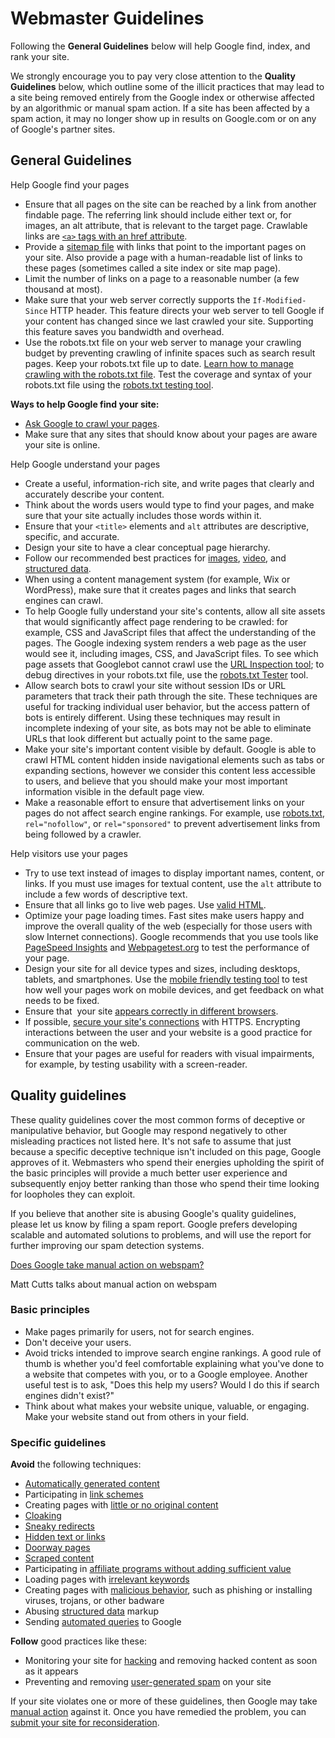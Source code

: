 Webmaster Guidelines
====================

[](https://www.youtube.com/watch?v=yFxNda5Z4eE)

Following the **General Guidelines** below will help Google find, index, and rank your site.

We strongly encourage you to pay very close attention to the **Quality Guidelines** below, which outline some of the illicit practices that may lead to a site being removed entirely from the Google index or otherwise affected by an algorithmic or manual spam action. If a site has been affected by a spam action, it may no longer show up in results on Google.com or on any of Google's partner sites.

General Guidelines
------------------

Help Google find your pages

*   Ensure that all pages on the site can be reached by a link from another findable page. The referring link should include either text or, for images, an alt attribute, that is relevant to the target page. Crawlable links are [`<a>` tags with an href attribute](https://support.google.com/webmasters/answer/9112205).
*   Provide a [sitemap file](http://sitemaps.org/) with links that point to the important pages on your site. Also provide a page with a human-readable list of links to these pages (sometimes called a site index or site map page).
*   Limit the number of links on a page to a reasonable number (a few thousand at most).
*   Make sure that your web server correctly supports the `If-Modified-Since` HTTP header. This feature directs your web server to tell Google if your content has changed since we last crawled your site. Supporting this feature saves you bandwidth and overhead.
*   Use the robots.txt file on your web server to manage your crawling budget by preventing crawling of infinite spaces such as search result pages. Keep your robots.txt file up to date. [Learn how to manage crawling with the robots.txt file](https://developers.google.com/webmasters/control-crawl-index/docs/faq). Test the coverage and syntax of your robots.txt file using the [robots.txt testing tool](https://www.google.com/webmasters/tools/robots-testing-tool).

**Ways to help Google find your site:**

*   [Ask Google to crawl your pages](https://support.google.com/webmasters/answer/6065812).
*   Make sure that any sites that should know about your pages are aware your site is online.

Help Google understand your pages

*   Create a useful, information-rich site, and write pages that clearly and accurately describe your content.
*   Think about the words users would type to find your pages, and make sure that your site actually includes those words within it.
*   Ensure that your `<title>` elements and `alt` attributes are descriptive, specific, and accurate.
*   Design your site to have a clear conceptual page hierarchy.
*   Follow our recommended best practices for [images](https://support.google.com/webmasters/answer/114016), [video](https://support.google.com/webmasters/answer/156442), and [structured data](https://developers.google.com/structured-data/).
*   When using a content management system (for example, Wix or WordPress), make sure that it creates pages and links that search engines can crawl.
*   To help Google fully understand your site's contents, allow all site assets that would significantly affect page rendering to be crawled: for example, CSS and JavaScript files that affect the understanding of the pages. The Google indexing system renders a web page as the user would see it, including images, CSS, and JavaScript files. To see which page assets that Googlebot cannot crawl use the [URL Inspection tool](https://support.google.com/webmasters/answer/9012289); to debug directives in your robots.txt file, use the [robots.txt Tester](https://support.google.com/webmasters/answer/6062598) tool.
*   Allow search bots to crawl your site without session IDs or URL parameters that track their path through the site. These techniques are useful for tracking individual user behavior, but the access pattern of bots is entirely different. Using these techniques may result in incomplete indexing of your site, as bots may not be able to eliminate URLs that look different but actually point to the same page.
*   Make your site's important content visible by default. Google is able to crawl HTML content hidden inside navigational elements such as tabs or expanding sections, however we consider this content less accessible to users, and believe that you should make your most important information visible in the default page view.
*   Make a reasonable effort to ensure that advertisement links on your pages do not affect search engine rankings. For example, use [robots.txt](https://support.google.com/webmasters/answer/156449), `rel="nofollow"`, or `rel="sponsored"` to prevent advertisement links from being followed by a crawler.

Help visitors use your pages

*   Try to use text instead of images to display important names, content, or links. If you must use images for textual content, use the `alt` attribute to include a few words of descriptive text.
*   Ensure that all links go to live web pages. Use [valid HTML](https://validator.w3.org/).
*   Optimize your page loading times. Fast sites make users happy and improve the overall quality of the web (especially for those users with slow Internet connections). Google recommends that you use tools like [PageSpeed Insights](https://developers.google.com/speed/pagespeed/insights/) and [Webpagetest.org](http://www.webpagetest.org/) to test the performance of your page.
*   Design your site for all device types and sizes, including desktops, tablets, and smartphones. Use the [mobile friendly testing tool](https://search.google.com/test/mobile-friendly) to test how well your pages work on mobile devices, and get feedback on what needs to be fixed.
*   Ensure that  your site [appears correctly in different browsers](https://support.google.com/webmasters/answer/100782).
*   If possible, [secure your site's connections](https://support.google.com/webmasters/answer/6073543) with HTTPS. Encrypting interactions between the user and your website is a good practice for communication on the web. 
*   Ensure that your pages are useful for readers with visual impairments, for example, by testing usability with a screen-reader.

Quality guidelines
------------------

These quality guidelines cover the most common forms of deceptive or manipulative behavior, but Google may respond negatively to other misleading practices not listed here. It's not safe to assume that just because a specific deceptive technique isn't included on this page, Google approves of it. Webmasters who spend their energies upholding the spirit of the basic principles will provide a much better user experience and subsequently enjoy better ranking than those who spend their time looking for loopholes they can exploit.

If you believe that another site is abusing Google's quality guidelines, please let us know by filing a spam report. Google prefers developing scalable and automated solutions to problems, and will use the report for further improving our spam detection systems.

[Does Google take manual action on webspam?](https://www.youtube.com/watch?v=2oPj5_9WxpA)

Matt Cutts talks about manual action on webspam

### Basic principles

*   Make pages primarily for users, not for search engines.
*   Don't deceive your users.
*   Avoid tricks intended to improve search engine rankings. A good rule of thumb is whether you'd feel comfortable explaining what you've done to a website that competes with you, or to a Google employee. Another useful test is to ask, "Does this help my users? Would I do this if search engines didn't exist?"
*   Think about what makes your website unique, valuable, or engaging. Make your website stand out from others in your field.

### Specific guidelines

**Avoid** the following techniques:

*   [Automatically generated content](https://support.google.com/webmasters/answer/2721306)
*   Participating in [link schemes](https://support.google.com/webmasters/answer/66356)
*   Creating pages with [little or no original content](https://support.google.com/webmasters/answer/66361)
*   [Cloaking](https://support.google.com/webmasters/answer/66355)
*   [Sneaky redirects](https://support.google.com/webmasters/answer/2721217)
*   [Hidden text or links](https://support.google.com/webmasters/answer/66353)
*   [Doorway pages](https://support.google.com/webmasters/answer/2721311)
*   [Scraped content](https://support.google.com/webmasters/answer/2721312)
*   Participating in [affiliate programs without adding sufficient value](https://support.google.com/webmasters/answer/76465)
*   Loading pages with [irrelevant keywords](https://support.google.com/webmasters/answer/66358)
*   Creating pages with [malicious behavior](https://support.google.com/webmasters/answer/2721313), such as phishing or installing viruses, trojans, or other badware
*   Abusing [structured data](https://developers.google.com/search/docs/guides/sd-policies) markup
*   Sending [automated queries](https://support.google.com/webmasters/answer/66357) to Google

**Follow** good practices like these:

*   Monitoring your site for [hacking](https://support.google.com/webmasters/answer/2721435) and removing hacked content as soon as it appears
*   Preventing and removing [user-generated spam](https://support.google.com/webmasters/answer/2721437) on your site

If your site violates one or more of these guidelines, then Google may take [manual action](https://support.google.com/webmasters/answer/9044175) against it. Once you have remedied the problem, you can [submit your site for reconsideration](https://support.google.com/webmasters/answer/35843).